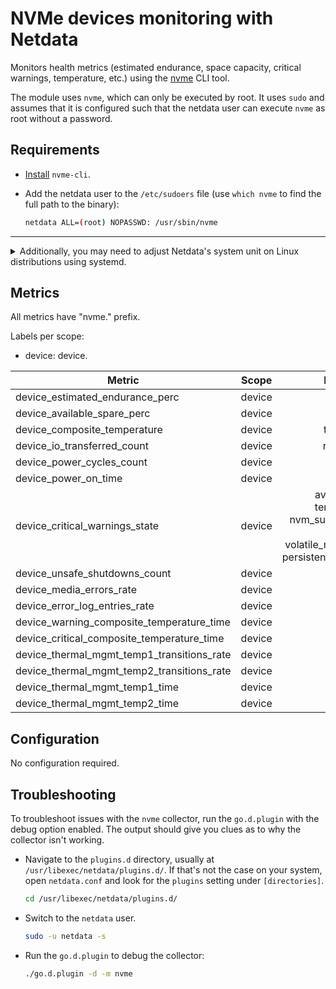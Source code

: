 <!--
title: "NVMe devices monitoring with Netdata"
custom_edit_url: https://github.com/netdata/go.d.plugin/edit/master/modules/nvme/README.md
description: "Monitors NVMe devices health metrics using the nvme CLI tool."
sidebar_label: "NVMe devices"
-->

# NVMe devices monitoring with Netdata

Monitors health metrics (estimated endurance, space capacity, critical warnings, temperature, etc.) using
the [nvme](https://github.com/linux-nvme/nvme-cli#nvme-cli) CLI tool.

The module uses `nvme`, which can only be executed by root. It uses `sudo` and assumes that it is configured such that
the netdata user can execute `nvme` as root without a password.

## Requirements

- [Install](https://github.com/linux-nvme/nvme-cli#distro-support) `nvme-cli`.
- Add the netdata user to the `/etc/sudoers` file (use `which nvme` to find the full path to the binary):

  ```bash
  netdata ALL=(root) NOPASSWD: /usr/sbin/nvme
  ```

---

<details>
<summary>Additionally, you may need to adjust Netdata's system unit on Linux distributions using systemd.</summary>

> **Note**: This is an optional step. Only do this if adding netdata to `/etc/sudoers` didn't help.

The default [CapabilityBoundingSet](https://www.freedesktop.org/software/systemd/man/systemd.exec.html#Capabilities)
doesn't allow using sudo, and is quite strict in general. Resetting is not optimal, but a next-best solution given the
inability to execute nvme using sudo.

As the root user, do the following:

   ```bash
  mkdir /etc/systemd/system/netdata.service.d
  echo -e '[Service]\nCapabilityBoundingSet=~' | tee /etc/systemd/system/netdata.service.d/unset-capability-bounding-set.conf
  systemctl daemon-reload
  systemctl restart netdata.service
  ```

</details>

## Metrics

All metrics have "nvme." prefix.

Labels per scope:

- device: device.

| Metric                                     | Scope  |                                                           Dimensions                                                           |    Units    |
|--------------------------------------------|:------:|:------------------------------------------------------------------------------------------------------------------------------:|:-----------:|
| device_estimated_endurance_perc            | device |                                                              used                                                              |      %      |
| device_available_spare_perc                | device |                                                             spare                                                              |      %      |
| device_composite_temperature               | device |                                                          temperature                                                           |   celsius   |
| device_io_transferred_count                | device |                                                         read, written                                                          |    bytes    |
| device_power_cycles_count                  | device |                                                             power                                                              |   cycles    |
| device_power_on_time                       | device |                                                            power-on                                                            |   seconds   |
| device_critical_warnings_state             | device | available_spare, temp_threshold, nvm_subsystem_reliability, read_only, volatile_mem_backup_failed, persistent_memory_read_only |    state    |
| device_unsafe_shutdowns_count              | device |                                                             unsafe                                                             |  shutdowns  |
| device_media_errors_rate                   | device |                                                             media                                                              |   errors    |
| device_error_log_entries_rate              | device |                                                           error_log                                                            |   entries   |
| device_warning_composite_temperature_time  | device |                                                             wctemp                                                             |   seconds   |
| device_critical_composite_temperature_time | device |                                                             cctemp                                                             |   seconds   |
| device_thermal_mgmt_temp1_transitions_rate | device |                                                             temp1                                                              | transitions |
| device_thermal_mgmt_temp2_transitions_rate | device |                                                             temp2                                                              | transitions |
| device_thermal_mgmt_temp1_time             | device |                                                             temp1                                                              |   seconds   |
| device_thermal_mgmt_temp2_time             | device |                                                             temp2                                                              |   seconds   |

## Configuration

No configuration required.

## Troubleshooting

To troubleshoot issues with the `nvme` collector, run the `go.d.plugin` with the debug option enabled. The
output should give you clues as to why the collector isn't working.

- Navigate to the `plugins.d` directory, usually at `/usr/libexec/netdata/plugins.d/`. If that's not the case on
  your system, open `netdata.conf` and look for the `plugins` setting under `[directories]`.

  ```bash
  cd /usr/libexec/netdata/plugins.d/
  ```

- Switch to the `netdata` user.

  ```bash
  sudo -u netdata -s
  ```

- Run the `go.d.plugin` to debug the collector:

  ```bash
  ./go.d.plugin -d -m nvme
  ```
